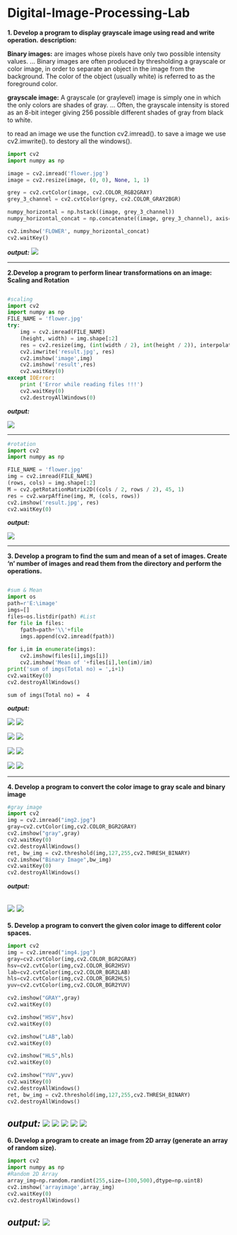 # Digital-Image-Processing-Lab


**1. Develop a program to display grayscale image using read and write operation.**
**description:**

**Binary images:** are images whose pixels have only two possible intensity values. ... Binary images are often produced by thresholding a grayscale or color image, in order to separate an object in the image from the background. The color of the object (usually white) is referred to as the foreground color.

**grayscale image:** A grayscale (or graylevel) image is simply one in which the only colors are shades of gray. ... Often, the grayscale intensity is stored as an 8-bit integer giving 256 possible different shades of gray from black to white.

to read an image we use the function cv2.imread().
to save a image we use cv2.imwrite().
to destory all the windows().

```python
import cv2
import numpy as np

image = cv2.imread('flower.jpg')
image = cv2.resize(image, (0, 0), None, 1, 1)

grey = cv2.cvtColor(image, cv2.COLOR_RGB2GRAY)
grey_3_channel = cv2.cvtColor(grey, cv2.COLOR_GRAY2BGR)

numpy_horizontal = np.hstack((image, grey_3_channel))
numpy_horizontal_concat = np.concatenate((image, grey_3_channel), axis=1)

cv2.imshow('FLOWER', numpy_horizontal_concat)
cv2.waitKey()
```
***output:***
![](output/op1.jpg)

---
**2.Develop a program to perform linear transformations on an image: Scaling and Rotation**
```python

#scaling
import cv2
import numpy as np
FILE_NAME = 'flower.jpg'
try: 
    img = cv2.imread(FILE_NAME) 
    (height, width) = img.shape[:2] 
    res = cv2.resize(img, (int(width / 2), int(height / 2)), interpolation = cv2.INTER_CUBIC) 
    cv2.imwrite('result.jpg', res) 
    cv2.imshow('image',img)
    cv2.imshow('result',res)
    cv2.waitKey(0)
except IOError: 
    print ('Error while reading files !!!')
    cv2.waitKey(0)
    cv2.destroyAllWindows(0)
```
***output:***

![](output/op12.png)

---
```python
#rotation
import cv2 
import numpy as np 

FILE_NAME = 'flower.jpg'
img = cv2.imread(FILE_NAME) 
(rows, cols) = img.shape[:2] 
M = cv2.getRotationMatrix2D((cols / 2, rows / 2), 45, 1) 
res = cv2.warpAffine(img, M, (cols, rows)) 
cv2.imshow('result.jpg', res) 
cv2.waitKey(0)
```
***output:***

![](output/op3.png)


---
**3. Develop a program to find the sum and mean of a set of images. 
     Create ‘n’ number of images and read them from the directory and perform the operations.**

```python

#sum & Mean
import os
path=r'E:\image'
imgs=[]
files=os.listdir(path) #List
for file in files:
    fpath=path+'\\'+file
    imgs.append(cv2.imread(fpath))
    
for i,im in enumerate(imgs):
    cv2.imshow(files[i],imgs[i])    
    cv2.imshow('Mean of '+files[i],len(im)/im)
print('sum of imgs(Total no) = ',i+1)    
cv2.waitKey(0)
cv2.destroyAllWindows()

```
```
sum of imgs(Total no) =  4
```
***output:***

![](output/op13.png)
![](output/op14.png)

![](output/op15.png)
![](output/op16.png)

![](output/op17.png)
![](output/op18.png)

![](output/op19.png)
![](output/op20.png)



---
**4. Develop a program to convert the color image to gray scale and binary image**
```python
#gray image
import cv2
img = cv2.imread("img2.jpg")
gray=cv2.cvtColor(img,cv2.COLOR_BGR2GRAY)
cv2.imshow("gray",gray)
cv2.waitKey(0)
cv2.destroyAllWindows()
ret, bw_img = cv2.threshold(img,127,255,cv2.THRESH_BINARY)
cv2.imshow("Binary Image",bw_img)
cv2.waitKey(0)
cv2.destroyAllWindows()
```
***output:***

![](output/op4.png)
![](output/op5.png)
---

**5.	Develop a program to convert the given color image to different color spaces.**
```python
import cv2
img = cv2.imread("img4.jpg")
gray=cv2.cvtColor(img,cv2.COLOR_BGR2GRAY)
hsv=cv2.cvtColor(img,cv2.COLOR_BGR2HSV)
lab=cv2.cvtColor(img,cv2.COLOR_BGR2LAB)
hls=cv2.cvtColor(img,cv2.COLOR_BGR2HLS)
yuv=cv2.cvtColor(img,cv2.COLOR_BGR2YUV)

cv2.imshow("GRAY",gray)
cv2.waitKey(0)

cv2.imshow("HSV",hsv)
cv2.waitKey(0)

cv2.imshow("LAB",lab)
cv2.waitKey(0)

cv2.imshow("HLS",hls)
cv2.waitKey(0)

cv2.imshow("YUV",yuv)
cv2.waitKey(0)
cv2.destroyAllWindows()
ret, bw_img = cv2.threshold(img,127,255,cv2.THRESH_BINARY)
cv2.destroyAllWindows()


```
***output:***
![](output/op6.png)
![](output/op7.png)
![](output/op8.png)
![](output/op9.png)
![](output/op10.png)
---

**6.	Develop a program to create an image from 2D array (generate an array of random size).**
```python
import cv2
import numpy as np
#Random 2D Array
array_img=np.random.randint(255,size=(300,500),dtype=np.uint8)
cv2.imshow('arrayimage',array_img)
cv2.waitKey(0)
cv2.destroyAllWindows()

```
***output:***
![](op21.png)
---
